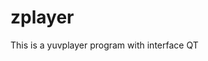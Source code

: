 zplayer
=============================================================================

This is a yuvplayer program with interface QT
